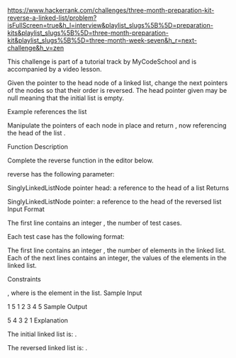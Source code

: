 https://www.hackerrank.com/challenges/three-month-preparation-kit-reverse-a-linked-list/problem?isFullScreen=true&h_l=interview&playlist_slugs%5B%5D=preparation-kits&playlist_slugs%5B%5D=three-month-preparation-kit&playlist_slugs%5B%5D=three-month-week-seven&h_r=next-challenge&h_v=zen

This challenge is part of a tutorial track by MyCodeSchool and is accompanied by a video lesson.

Given the pointer to the head node of a linked list, change the next pointers of the nodes so that their order is reversed. The head pointer given may be null meaning that the initial list is empty.

Example
references the list

Manipulate the pointers of each node in place and return , now referencing the head of the list .

Function Description

Complete the reverse function in the editor below.

reverse has the following parameter:

SinglyLinkedListNode pointer head: a reference to the head of a list
Returns

SinglyLinkedListNode pointer: a reference to the head of the reversed list
Input Format

The first line contains an integer , the number of test cases.

Each test case has the following format:

The first line contains an integer , the number of elements in the linked list.
Each of the next lines contains an integer, the values of the elements in the linked list.

Constraints

, where is the element in the list.
Sample Input

1
5
1
2
3
4
5
Sample Output

5 4 3 2 1
Explanation

The initial linked list is: .

The reversed linked list is: .

